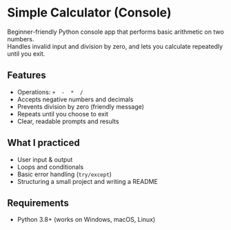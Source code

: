 # Simple Calculator (Console)

Beginner-friendly Python console app that performs basic arithmetic on two numbers.  
Handles invalid input and division by zero, and lets you calculate repeatedly until you exit.

## Features
- Operations: `+  -  *  /`
- Accepts negative numbers and decimals
- Prevents division by zero (friendly message)
- Repeats until you choose to exit
- Clear, readable prompts and results

## What I practiced
- User input & output
- Loops and conditionals
- Basic error handling (`try/except`)
- Structuring a small project and writing a README

## Requirements
- Python 3.8+ (works on Windows, macOS, Linux)
